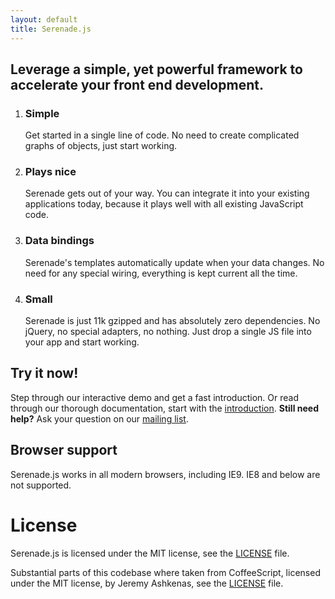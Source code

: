 ```yaml
---
layout: default
title: Serenade.js
---
```


## Leverage a simple, yet powerful framework to accelerate your front end development.

<ol class="usps">
  <li>
    <h3>Simple</h3>
    <p>
      Get started in a single line of code. No need to create complicated graphs of
      objects, just start working.
    </p>
  </li>
  <li>
    <h3>Plays nice</h3>
    <p>
      Serenade gets out of your way. You can integrate it into your existing
      applications today, because it plays well with all existing JavaScript code.
    </p>
  </li>
  <li>
    <h3>Data bindings</h3>
    <p>
      Serenade's templates automatically update when your data changes. No need for
      any special wiring, everything is kept current all the time.
    </p>
  </li>
  <li>
    <h3>Small</h3>
    <p>
      Serenade is just 11k gzipped and has absolutely zero dependencies. No
      jQuery, no special adapters, no nothing. Just drop a single JS file into
      your app and start working.
    </p>
  </li>
</ol>

## Try it now!

Step through our interactive demo and get a fast introduction. Or read through
our thorough documentation, start with the [introduction](/introduction.html).
**Still need help?** Ask your question on our [mailing
list](http://groups.google.com/group/serenadejs).

<div class="examples"></div>


## Browser support

Serenade.js works in all modern browsers, including IE9. IE8 and below are not
supported.

# License

Serenade.js is licensed under the MIT license, see the [LICENSE][license] file.

Substantial parts of this codebase where taken from CoffeeScript, licensed
under the MIT license, by Jeremy Ashkenas, see the [LICENSE][license] file.

[service]: https://github.com/elabs/serenade.service.js
[license]: https://github.com/elabs/serenade.js/blob/master/LICENSE
